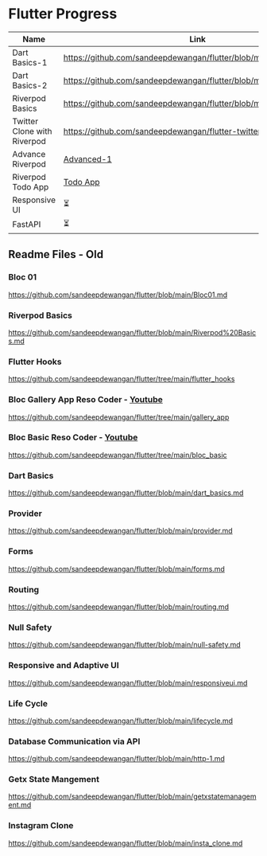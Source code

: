 # Flutter Progress

| Name  | Link |
| ------------- | ------------- |
| Dart Basics-1  | https://github.com/sandeepdewangan/flutter/blob/main/dart_basics.md  |
| Dart Basics-2  | https://github.com/sandeepdewangan/flutter/blob/main/dart_basics.md  |
| Riverpod Basics | https://github.com/sandeepdewangan/flutter/blob/main/riverpod1.md   |
| Twitter Clone with Riverpod | https://github.com/sandeepdewangan/flutter-twitter-clone |
| Advance Riverpod |  [Advanced-1](https://github.com/sandeepdewangan/flutter/blob/main/adv_riverpod-1.md)  |
| Riverpod Todo App | [Todo App](https://github.com/sandeepdewangan/todo_riverpod)|
| Responsive UI | ⏳ |
| FastAPI | ⏳ |


## Readme Files - Old

### Bloc 01
https://github.com/sandeepdewangan/flutter/blob/main/Bloc01.md

### Riverpod Basics
https://github.com/sandeepdewangan/flutter/blob/main/Riverpod%20Basics.md

### Flutter Hooks
https://github.com/sandeepdewangan/flutter/tree/main/flutter_hooks

### Bloc Gallery App Reso Coder - [Youtube](https://www.youtube.com/watch?v=Mn254cnduOY)
https://github.com/sandeepdewangan/flutter/tree/main/gallery_app

### Bloc Basic Reso Coder - [Youtube](https://www.youtube.com/watch?v=Mn254cnduOY)
https://github.com/sandeepdewangan/flutter/tree/main/bloc_basic

### Dart Basics
https://github.com/sandeepdewangan/flutter/blob/main/dart_basics.md

### Provider
https://github.com/sandeepdewangan/flutter/blob/main/provider.md

### Forms
https://github.com/sandeepdewangan/flutter/blob/main/forms.md

### Routing
https://github.com/sandeepdewangan/flutter/blob/main/routing.md

### Null Safety
https://github.com/sandeepdewangan/flutter/blob/main/null-safety.md

### Responsive and Adaptive UI
https://github.com/sandeepdewangan/flutter/blob/main/responsiveui.md

### Life Cycle
https://github.com/sandeepdewangan/flutter/blob/main/lifecycle.md

### Database Communication via API
https://github.com/sandeepdewangan/flutter/blob/main/http-1.md

### Getx State Mangement
https://github.com/sandeepdewangan/flutter/blob/main/getxstatemanagement.md

### Instagram Clone
https://github.com/sandeepdewangan/flutter/blob/main/insta_clone.md

